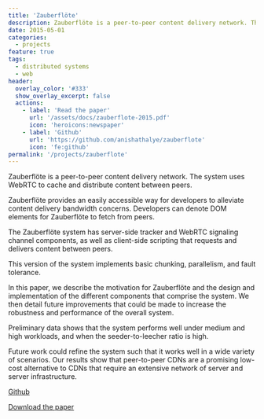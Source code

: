 ```yaml
---
title: 'Zauberflöte'
description: Zauberflöte is a peer-to-peer content delivery network. The system uses WebRTC to cache and distribute content between peers.
date: 2015-05-01
categories:
  - projects
feature: true
tags:
  - distributed systems
  - web
header:
  overlay_color: '#333'
  show_overlay_excerpt: false
  actions:
    - label: 'Read the paper'
      url: '/assets/docs/zauberflote-2015.pdf'
      icon: 'heroicons:newspaper'
    - label: 'Github'
      url: 'https://github.com/anishathalye/zauberflote'
      icon: 'fe:github'
permalink: '/projects/zauberflote'
---
```


Zauberflöte is a peer-to-peer content delivery network. The system uses WebRTC to cache and distribute content between peers.

Zauberflöte provides an easily accessible way for developers to alleviate content delivery bandwidth concerns. Developers can denote DOM elements for Zauberflöte to fetch from peers.

The Zauberflöte system has server-side tracker and WebRTC signaling channel components, as well as client-side scripting that requests and delivers content between peers.

This version of the system implements basic chunking, parallelism, and fault tolerance.

In this paper, we describe the motivation for Zauberflöte and the design and implementation of the different components that comprise the system. We then detail future improvements that could be made to increase the robustness and performance of the overall system.

Preliminary data shows that the system performs well under medium and high workloads, and when the seeder-to-leecher ratio is high.

Future work could refine the system such that it works well in a wide variety of scenarios. Our results show that peer-to-peer CDNs are a promising low-cost alternative to CDNs that require an extensive network of server and server infrastructure.

[Github](https://github.com/anishathalye/zauberflote)

[Download the paper](/assets/docs/zauberflote-2015.pdf)
